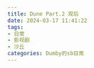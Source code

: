 ```yaml
---
title: Dune Part.2 观后
date: 2024-03-17 11:41:22
tags:
- 日常
- 影视剧
- 沙丘
categories: Dumby的sb日常
---
```


<!--more-->